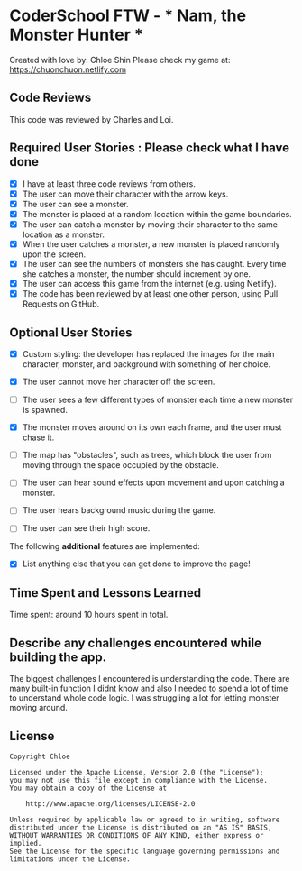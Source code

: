 # CoderSchool FTW - * Nam, the Monster Hunter *

Created with love by: Chloe Shin
Please check my game at: https://chuonchuon.netlify.com  


## Code Reviews

This code was reviewed by Charles and Loi. 


## Required User Stories : Please check what I have done
- [x] I have at least three code reviews from others.
- [x] The user can move their character with the arrow keys. 
- [x] The user can see a monster.
- [x] The monster is placed at a random location within the game boundaries.
- [x] The user can catch a monster by moving their character to the same location as a monster.
- [x] When the user catches a monster, a new monster is placed randomly upon the screen.
- [x] The user can see the numbers of monsters she has caught. Every time she catches a monster, the number should increment by one. 
- [x] The user can access this game from the internet (e.g. using Netlify).
- [x] The code has been reviewed by at least one other person, using Pull Requests on GitHub.

## Optional User Stories

- [x] Custom styling: the developer has replaced the images for the main character, monster, and background with something of her choice.  
- [x] The user cannot move her character off the screen. 
- [ ] The user sees a few different types of monster each time a new monster is spawned. 
- [x] The monster moves around on its own each frame, and the user must chase it. 
- [ ] The map has "obstacles", such as trees, which block the user from moving through the space occupied by the obstacle. 
- [ ] The user can hear sound effects upon movement and upon catching a monster. 
- [ ] The user hears background music during the game. 
- [ ] The user can see their high score. 


The following **additional** features are implemented:

* [x] List anything else that you can get done to improve the page!

## Time Spent and Lessons Learned

Time spent: around 10 hours spent in total.

## Describe any challenges encountered while building the app.
The biggest challenges I encountered is understanding the code.
There are many built-in function I didnt know and also I needed to spend a lot of time to understand whole code logic.
I was struggling a lot for letting monster moving around.


## License

    Copyright Chloe

    Licensed under the Apache License, Version 2.0 (the "License");
    you may not use this file except in compliance with the License.
    You may obtain a copy of the License at

        http://www.apache.org/licenses/LICENSE-2.0

    Unless required by applicable law or agreed to in writing, software
    distributed under the License is distributed on an "AS IS" BASIS,
    WITHOUT WARRANTIES OR CONDITIONS OF ANY KIND, either express or implied.
    See the License for the specific language governing permissions and
    limitations under the License.